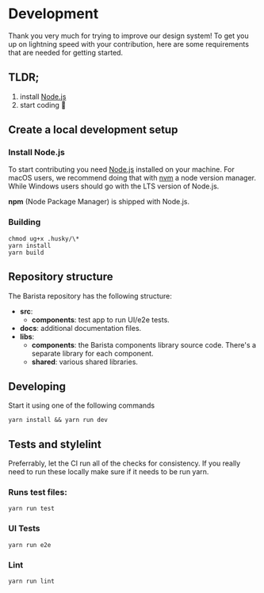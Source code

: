 # Development

Thank you very much for trying to improve our design system! To get you up on
lightning speed with your contribution, here are some requirements that are
needed for getting started.

## TLDR;

1. install [Node.js](https://nodejs.org/en/)
1. start coding 🚀

## Create a local development setup

### Install Node.js

To start contributing you need [Node.js](https://nodejs.org/en/) installed on
your machine. For macOS users, we recommend doing that with
[nvm](https://github.com/nvm-sh/nvm) a node version manager. While Windows users
should go with the LTS version of Node.js.

**npm** (Node Package Manager) is shipped with Node.js.

### Building

```
chmod ug+x .husky/\*
yarn install
yarn build
```

## Repository structure

The Barista repository has the following structure:

- **src**:
  - **components**: test app to run UI/e2e tests.
- **docs**: additional documentation files.
- **libs**:
  - **components**: the Barista components library source code. There's
    a separate library for each component.
  - **shared**: various shared libraries.

## Developing

Start it using one of the following commands

```
yarn install && yarn run dev
```

## Tests and stylelint

Preferrably, let the CI run all of the checks for consistency. If you really
need to run these locally make sure if it needs to be run yarn.

### Runs test files:

`yarn run test`

### UI Tests

`yarn run e2e`

### Lint

`yarn run lint`
